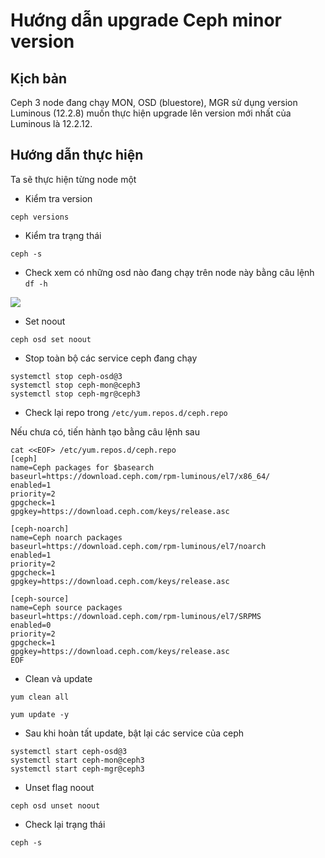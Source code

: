 # Hướng dẫn upgrade Ceph minor version

## Kịch bản

Ceph 3 node đang chạy MON, OSD (bluestore), MGR sử dụng version Luminous (12.2.8) muốn thực hiện upgrade lên version mới nhất của Luminous là 12.2.12.

## Hướng dẫn thực hiện

Ta sẽ thực hiện từng node một

- Kiểm tra version

`ceph versions`

- Kiểm tra trạng thái

`ceph -s`

- Check xem có những osd nào đang chạy trên node này bằng câu lệnh `df -h`

<img src="https://i.imgur.com/3zCgmR0.png">

- Set noout

`ceph osd set noout`

- Stop toàn bộ các service ceph đang chạy

```
systemctl stop ceph-osd@3
systemctl stop ceph-mon@ceph3
systemctl stop ceph-mgr@ceph3
```

- Check lại repo trong `/etc/yum.repos.d/ceph.repo`

Nếu chưa có, tiến hành tạo bằng câu lệnh sau

```
cat <<EOF> /etc/yum.repos.d/ceph.repo
[ceph]
name=Ceph packages for $basearch
baseurl=https://download.ceph.com/rpm-luminous/el7/x86_64/
enabled=1
priority=2
gpgcheck=1
gpgkey=https://download.ceph.com/keys/release.asc

[ceph-noarch]
name=Ceph noarch packages
baseurl=https://download.ceph.com/rpm-luminous/el7/noarch
enabled=1
priority=2
gpgcheck=1
gpgkey=https://download.ceph.com/keys/release.asc

[ceph-source]
name=Ceph source packages
baseurl=https://download.ceph.com/rpm-luminous/el7/SRPMS
enabled=0
priority=2
gpgcheck=1
gpgkey=https://download.ceph.com/keys/release.asc
EOF
```

- Clean và update

```
yum clean all

yum update -y
```

- Sau khi hoàn tất update, bật lại các service của ceph

```
systemctl start ceph-osd@3
systemctl start ceph-mon@ceph3
systemctl start ceph-mgr@ceph3
```

- Unset flag noout

`ceph osd unset noout`

- Check lại trạng thái

`ceph -s`
